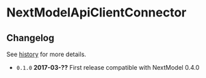 # NextModelApiClientConnector

## Changelog

See [history](HISTORY.md) for more details.

* `0.1.0` **2017-03-??** First release compatible with NextModel 0.4.0
